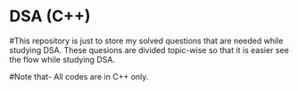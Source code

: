 # DSA (C++)
#This repository is just to store my solved questions that are needed while studying DSA. These quesions are divided topic-wise so that it is easier see the flow while studying DSA.

#Note that- All codes are in C++ only.
